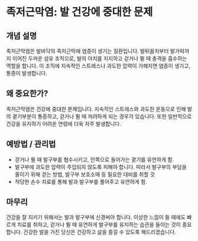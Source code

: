  # 족저근막염: 발 건강에 중대한 문제

## 개념 설명
족저근막염은 발바닥의 족저근막에 염증이 생기는 질환입니다. 발뒤꿈치부터 발가락까지 이어진 두꺼운 섬유 조직으로, 발의 아치를 지지하고 걷거나 뛸 때 충격을 흡수하는 역할을 합니다. 이 조직에 지속적인 스트레스나 과도한 압력이 가해지면 염증이 생기고, 통증이 발생합니다.

## 왜 중요한가?
족저근막염은 건강에 중대한 문제입니다. 지속적인 스트레스와 과도한 운동으로 인해 발의 곁기부분이 통증하고, 걷거나 뛸 때 꺼려하게 되는 경우가 있습니다. 또한 일반적으로 건강을 유지하기 어려운 연령에 더욱 자주 발생합니다.

## 예방법 / 관리법
- 걷거나 뛸 때 발구부를 협수시키고, 안쪽으로 들어가는 곁기를 유연하게 함.
- 발구부에 과도한 압력이 주입되지 않도록 피해야 합니다. 따라서 발구부의 부담을 줄이기 위해 걷는 방법, 발구부 보호소매 등 필요한 대비를 취할 것
- 적당한 손수 치료를 통해 발과 발구부를 풀어주고 유연하게 함.

## 마무리
건강을 잘 지키기 위해서는 발과 발구부에 신경써야 합니다. 이상한 느낌이 들 때에도 빠르게 치료를 취하고, 걷거나 뛸 때 유연하게 발구부를 유지하는 습관을 들이는 것이 중요합니다. 건강한 발을 가진 당신은 건강하고 삶을 즐길 수 있도록 해드리겠습니다.